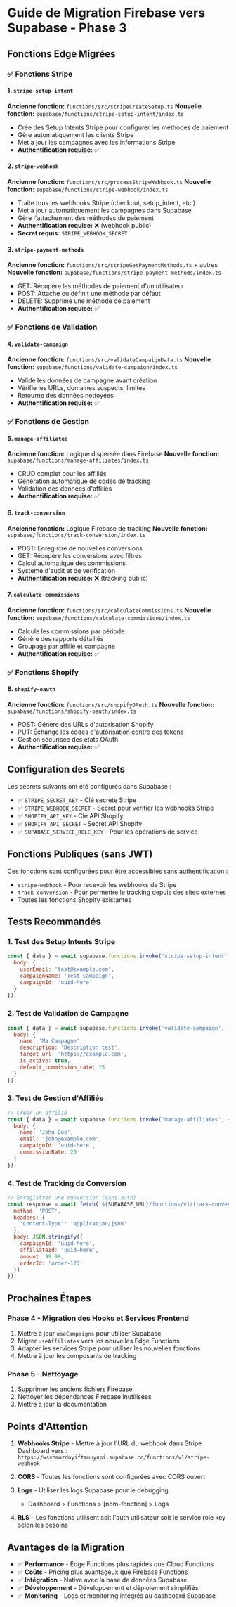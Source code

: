 # Guide de Migration Firebase vers Supabase - Phase 3

## Fonctions Edge Migrées

### ✅ Fonctions Stripe

#### 1. `stripe-setup-intent`
**Ancienne fonction:** `functions/src/stripeCreateSetup.ts`
**Nouvelle fonction:** `supabase/functions/stripe-setup-intent/index.ts`

- Crée des Setup Intents Stripe pour configurer les méthodes de paiement
- Gère automatiquement les clients Stripe
- Met à jour les campagnes avec les informations Stripe
- **Authentification requise:** ✅

#### 2. `stripe-webhook`
**Ancienne fonction:** `functions/src/processStripeWebhook.ts`
**Nouvelle fonction:** `supabase/functions/stripe-webhook/index.ts`

- Traite tous les webhooks Stripe (checkout, setup_intent, etc.)
- Met à jour automatiquement les campagnes dans Supabase
- Gère l'attachement des méthodes de paiement
- **Authentification requise:** ❌ (webhook public)
- **Secret requis:** `STRIPE_WEBHOOK_SECRET`

#### 3. `stripe-payment-methods`
**Ancienne fonction:** `functions/src/stripeGetPaymentMethods.ts` + autres
**Nouvelle fonction:** `supabase/functions/stripe-payment-methods/index.ts`

- GET: Récupère les méthodes de paiement d'un utilisateur
- POST: Attache ou définit une méthode par défaut
- DELETE: Supprime une méthode de paiement
- **Authentification requise:** ✅

### ✅ Fonctions de Validation

#### 4. `validate-campaign`
**Ancienne fonction:** `functions/src/validateCampaignData.ts`
**Nouvelle fonction:** `supabase/functions/validate-campaign/index.ts`

- Valide les données de campagne avant création
- Vérifie les URLs, domaines suspects, limites
- Retourne des données nettoyées
- **Authentification requise:** ✅

### ✅ Fonctions de Gestion

#### 5. `manage-affiliates`
**Ancienne fonction:** Logique dispersée dans Firebase
**Nouvelle fonction:** `supabase/functions/manage-affiliates/index.ts`

- CRUD complet pour les affiliés
- Génération automatique de codes de tracking
- Validation des données d'affiliés
- **Authentification requise:** ✅

#### 6. `track-conversion`
**Ancienne fonction:** Logique Firebase de tracking
**Nouvelle fonction:** `supabase/functions/track-conversion/index.ts`

- POST: Enregistre de nouvelles conversions
- GET: Récupère les conversions avec filtres
- Calcul automatique des commissions
- Système d'audit et de vérification
- **Authentification requise:** ❌ (tracking public)

#### 7. `calculate-commissions`
**Ancienne fonction:** `functions/src/calculateCommissions.ts`
**Nouvelle fonction:** `supabase/functions/calculate-commissions/index.ts`

- Calcule les commissions par période
- Génère des rapports détaillés
- Groupage par affilié et campagne
- **Authentification requise:** ✅

### ✅ Fonctions Shopify

#### 8. `shopify-oauth`
**Ancienne fonction:** `functions/src/shopifyOAuth.ts`
**Nouvelle fonction:** `supabase/functions/shopify-oauth/index.ts`

- POST: Génère des URLs d'autorisation Shopify
- PUT: Échange les codes d'autorisation contre des tokens
- Gestion sécurisée des états OAuth
- **Authentification requise:** ✅

## Configuration des Secrets

Les secrets suivants ont été configurés dans Supabase :

- ✅ `STRIPE_SECRET_KEY` - Clé secrète Stripe
- ✅ `STRIPE_WEBHOOK_SECRET` - Secret pour vérifier les webhooks Stripe
- ✅ `SHOPIFY_API_KEY` - Clé API Shopify
- ✅ `SHOPIFY_API_SECRET` - Secret API Shopify
- ✅ `SUPABASE_SERVICE_ROLE_KEY` - Pour les opérations de service

## Fonctions Publiques (sans JWT)

Ces fonctions sont configurées pour être accessibles sans authentification :

- `stripe-webhook` - Pour recevoir les webhooks de Stripe
- `track-conversion` - Pour permettre le tracking depuis des sites externes
- Toutes les fonctions Shopify existantes

## Tests Recommandés

### 1. Test des Setup Intents Stripe
```javascript
const { data } = await supabase.functions.invoke('stripe-setup-intent', {
  body: {
    userEmail: 'test@example.com',
    campaignName: 'Test Campaign',
    campaignId: 'uuid-here'
  }
});
```

### 2. Test de Validation de Campagne
```javascript
const { data } = await supabase.functions.invoke('validate-campaign', {
  body: {
    name: 'Ma Campagne',
    description: 'Description test',
    target_url: 'https://example.com',
    is_active: true,
    default_commission_rate: 15
  }
});
```

### 3. Test de Gestion d'Affiliés
```javascript
// Créer un affilié
const { data } = await supabase.functions.invoke('manage-affiliates', {
  body: {
    name: 'John Doe',
    email: 'john@example.com',
    campaignId: 'uuid-here',
    commissionRate: 20
  }
});
```

### 4. Test de Tracking de Conversion
```javascript
// Enregistrer une conversion (sans auth)
const response = await fetch(`${SUPABASE_URL}/functions/v1/track-conversion`, {
  method: 'POST',
  headers: {
    'Content-Type': 'application/json'
  },
  body: JSON.stringify({
    campaignId: 'uuid-here',
    affiliateId: 'uuid-here',
    amount: 99.99,
    orderId: 'order-123'
  })
});
```

## Prochaines Étapes

### Phase 4 - Migration des Hooks et Services Frontend
1. Mettre à jour `useCampaigns` pour utiliser Supabase
2. Migrer `useAffiliates` vers les nouvelles Edge Functions
3. Adapter les services Stripe pour utiliser les nouvelles fonctions
4. Mettre à jour les composants de tracking

### Phase 5 - Nettoyage
1. Supprimer les anciens fichiers Firebase
2. Nettoyer les dépendances Firebase inutilisées
3. Mettre à jour la documentation

## Points d'Attention

1. **Webhooks Stripe** - Mettre à jour l'URL du webhook dans Stripe Dashboard vers :
   `https://wsvhmozduyiftmuuynpi.supabase.co/functions/v1/stripe-webhook`

2. **CORS** - Toutes les fonctions sont configurées avec CORS ouvert

3. **Logs** - Utiliser les logs Supabase pour le debugging :
   - Dashboard > Functions > [nom-fonction] > Logs

4. **RLS** - Les fonctions utilisent soit l'auth utilisateur soit le service role key selon les besoins

## Avantages de la Migration

- ✅ **Performance** - Edge Functions plus rapides que Cloud Functions
- ✅ **Coûts** - Pricing plus avantageux que Firebase Functions
- ✅ **Intégration** - Native avec la base de données Supabase
- ✅ **Développement** - Développement et déploiement simplifiés
- ✅ **Monitoring** - Logs et monitoring intégrés au dashboard Supabase